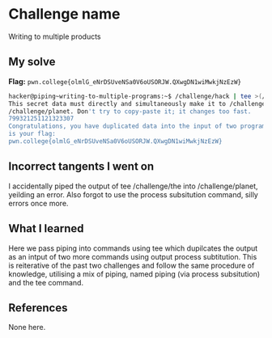 # Challenge name
Writing to multiple products

## My solve
**Flag:** `pwn.college{olmlG_eNrDSUveNSa0V6oUSORJW.QXwgDN1wiMwkjNzEzW}`

```bash
hacker@piping~writing-to-multiple-programs:~$ /challenge/hack | tee >(/challenge/the) >(/challenge/planet)
This secret data must directly and simultaneously make it to /challenge/the and 
/challenge/planet. Don't try to copy-paste it; it changes too fast.
799321251121323307
Congratulations, you have duplicated data into the input of two programs! Here 
is your flag:
pwn.college{olmlG_eNrDSUveNSa0V6oUSORJW.QXwgDN1wiMwkjNzEzW}
```

## Incorrect tangents I went on 
I accidentally piped the output of tee /challenge/the into /challenge/planet, yeilding an error. Also forgot to use the process subsitution command, silly errors once more.

## What I learned
Here we pass piping into commands using tee which dupilcates the output as an intput of two more commands using output process subtitution. This is reiterative of the past two challenges and follow the same procedure of knowledge, utilising a mix of piping, named piping (via process subsitution) and the tee command.

## References 
None here.